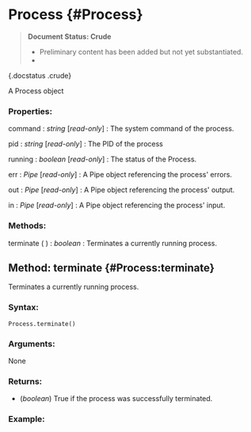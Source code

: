 Process {#Process}
==================

> **Document Status: Crude**  
> - Preliminary content has been added but not yet substantiated.  
> -
{.docstatus .crude}

A Process object

### Properties:

command : *string* \[*read-only*\]
: The system command of the process.

pid : *string* \[*read-only*\]
: The PID of the process

running : *boolean* \[*read-only*\]
: The status of the Process.

err : *Pipe* \[*read-only*\]
: A Pipe object referencing the process' errors.

out : *Pipe* \[*read-only*\]
: A Pipe object referencing the process' output.

in : *Pipe* \[*read-only*\]
: A Pipe object referencing the process' input.

### Methods:

terminate ( ) : *boolean*
: Terminates a currently running process.



Method: terminate {#Process:terminate}
--------------------------------------

Terminates a currently running process.

### Syntax:

	Process.terminate()
	
### Arguments:

None

### Returns:

- (*boolean*) True if the process was successfully terminated.

### Example: